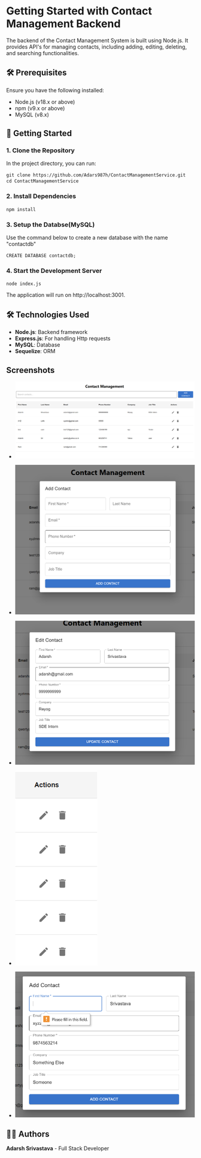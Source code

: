 




# Getting Started with Contact Management Backend

The backend of the Contact Management System is built using Node.js. It provides API's for managing contacts, including adding, editing, deleting, and searching functionalities.

## 🛠 Prerequisites
Ensure you have the following installed:

- Node.js (v18.x or above)
- npm (v9.x or above)
- MySQL (v8.x)

## 🚀 Getting Started
###  1. Clone the Repository

In the project directory, you can run:

``` 
git clone https://github.com/Adars987h/ContactManagementService.git
cd ContactManagementService
```

### 2. Install Dependencies

```
npm install
```

### 3. Setup the Databse(MySQL)
Use the command below to create a new database with the name "contactdb"
```
CREATE DATABASE contactdb;
```
### 4. Start the Development Server

```
node index.js
```
The application will run on http://localhost:3001.



## 🛠 Technologies Used
- __Node.js__: Backend framework
- __Express.js__: For handling Http requests
- __MySQL__: Database
- __Sequelize__: ORM

## Screenshots
- ![image Contact](https://github.com/Adars987h/ContactManagementUI/blob/main/screenshots/Landing.png)

- ![image Contact Page](https://github.com/Adars987h/ContactManagementUI/blob/main/screenshots/Add.png)
 
- ![image Contact Page](https://github.com/Adars987h/ContactManagementUI/blob/main/screenshots/Edit.png)

- ![image Contact Page](https://github.com/Adars987h/ContactManagementUI/blob/main/screenshots/EditDelete.png)

-  ![image Contact Page](https://github.com/Adars987h/ContactManagementUI/blob/main/screenshots/Validation.png)

## 👨‍💻 Authors
__Adarsh Srivastava__ - Full Stack Developer

